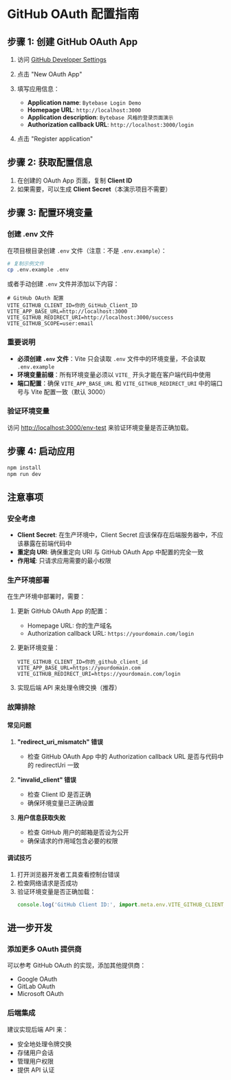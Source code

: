 # GitHub OAuth 配置指南

## 步骤 1: 创建 GitHub OAuth App

1. 访问 [GitHub Developer Settings](https://github.com/settings/developers)
2. 点击 "New OAuth App"
3. 填写应用信息：
   - **Application name**: `Bytebase Login Demo`
   - **Homepage URL**: `http://localhost:3000`
   - **Application description**: `Bytebase 风格的登录页面演示`
   - **Authorization callback URL**: `http://localhost:3000/login`

4. 点击 "Register application"

## 步骤 2: 获取配置信息

1. 在创建的 OAuth App 页面，复制 **Client ID**
2. 如果需要，可以生成 **Client Secret**（本演示项目不需要）

## 步骤 3: 配置环境变量

### 创建 .env 文件
在项目根目录创建 `.env` 文件（注意：不是 `.env.example`）：

```bash
# 复制示例文件
cp .env.example .env
```

或者手动创建 `.env` 文件并添加以下内容：

```env
# GitHub OAuth 配置
VITE_GITHUB_CLIENT_ID=你的_GitHub_Client_ID
VITE_APP_BASE_URL=http://localhost:3000
VITE_GITHUB_REDIRECT_URI=http://localhost:3000/success
VITE_GITHUB_SCOPE=user:email
```

### 重要说明
- **必须创建 `.env` 文件**：Vite 只会读取 `.env` 文件中的环境变量，不会读取 `.env.example`
- **环境变量前缀**：所有环境变量必须以 `VITE_` 开头才能在客户端代码中使用
- **端口配置**：确保 `VITE_APP_BASE_URL` 和 `VITE_GITHUB_REDIRECT_URI` 中的端口号与 Vite 配置一致（默认 3000）

### 验证环境变量
访问 [http://localhost:3000/env-test](http://localhost:3000/env-test) 来验证环境变量是否正确加载。

## 步骤 4: 启动应用

```bash
npm install
npm run dev
```

## 注意事项

### 安全考虑

- **Client Secret**: 在生产环境中，Client Secret 应该保存在后端服务器中，不应该暴露在前端代码中
- **重定向 URI**: 确保重定向 URI 与 GitHub OAuth App 中配置的完全一致
- **作用域**: 只请求应用需要的最小权限

### 生产环境部署

在生产环境中部署时，需要：

1. 更新 GitHub OAuth App 的配置：
   - Homepage URL: 你的生产域名
   - Authorization callback URL: `https://yourdomain.com/login`

2. 更新环境变量：
   ```env
   VITE_GITHUB_CLIENT_ID=你的_github_client_id
   VITE_APP_BASE_URL=https://yourdomain.com
   VITE_GITHUB_REDIRECT_URI=https://yourdomain.com/login
   ```

3. 实现后端 API 来处理令牌交换（推荐）

### 故障排除

#### 常见问题

1. **"redirect_uri_mismatch" 错误**
   - 检查 GitHub OAuth App 中的 Authorization callback URL 是否与代码中的 redirectUri 一致

2. **"invalid_client" 错误**
   - 检查 Client ID 是否正确
   - 确保环境变量已正确设置

3. **用户信息获取失败**
   - 检查 GitHub 用户的邮箱是否设为公开
   - 确保请求的作用域包含必要的权限

#### 调试技巧

1. 打开浏览器开发者工具查看控制台错误
2. 检查网络请求是否成功
3. 验证环境变量是否正确加载：
   ```javascript
   console.log('GitHub Client ID:', import.meta.env.VITE_GITHUB_CLIENT_ID)
   ```

## 进一步开发

### 添加更多 OAuth 提供商

可以参考 GitHub OAuth 的实现，添加其他提供商：
- Google OAuth
- GitLab OAuth
- Microsoft OAuth

### 后端集成

建议实现后端 API 来：
- 安全地处理令牌交换
- 存储用户会话
- 管理用户权限
- 提供 API 认证
